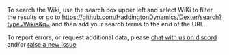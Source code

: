 To search the Wiki, use the search box upper left and select WiKi to filter the results or go to
https://github.com/HaddingtonDynamics/Dexter/search?type=Wikis&q= 
and then add your search terms to the end of the URL. 

To report errors, or request additional data, please [chat with us on discord](https://discord.gg/ZWpeVve) and/or [raise a new issue](https://github.com/HaddingtonDynamics/Dexter/issues)